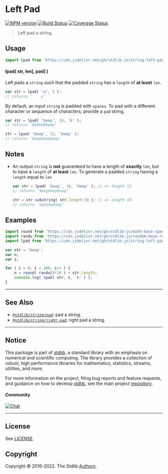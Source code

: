 <!--

@license Apache-2.0

Copyright (c) 2018 The Stdlib Authors.

Licensed under the Apache License, Version 2.0 (the "License");
you may not use this file except in compliance with the License.
You may obtain a copy of the License at

   http://www.apache.org/licenses/LICENSE-2.0

Unless required by applicable law or agreed to in writing, software
distributed under the License is distributed on an "AS IS" BASIS,
WITHOUT WARRANTIES OR CONDITIONS OF ANY KIND, either express or implied.
See the License for the specific language governing permissions and
limitations under the License.

-->

# Left Pad

[![NPM version][npm-image]][npm-url] [![Build Status][test-image]][test-url] [![Coverage Status][coverage-image]][coverage-url] <!-- [![dependencies][dependencies-image]][dependencies-url] -->

> Left pad a string.



<section class="usage">

## Usage

```javascript
import lpad from 'https://cdn.jsdelivr.net/gh/stdlib-js/string-left-pad@deno/mod.js';
```

#### lpad( str, len\[, pad] )

Left pads a `string` such that the padded `string` has a `length` of **at least** `len`.

```javascript
var str = lpad( 'a', 5 );
// returns '    a'
```

By default, an input `string` is padded with `spaces`. To pad with a different character or sequence of characters, provide a `pad` string.

```javascript
var str = lpad( 'beep', 10, 'b' );
// returns 'bbbbbbbeep'

str = lpad( 'boop', 12, 'beep' );
// returns 'beepbeepboop'
```

</section>

<!-- /.usage -->

<section class="notes">

## Notes

-   An output `string` is **not** guaranteed to have a length of **exactly** `len`, but to have a `length` of **at least** `len`. To generate a padded `string` having a `length` equal to `len`

    ```javascript
    var str = lpad( 'boop', 10, 'beep' ); // => length 12
    // returns 'beepbeepboop'

    str = str.substring( str.length-10 ); // => length 10
    // returns 'epbeepboop'
    ```

</section>

<!-- /.notes -->

<section class="examples">

## Examples

<!-- eslint no-undef: "error" -->

```javascript
import round from 'https://cdn.jsdelivr.net/gh/stdlib-js/math-base-special-round@deno/mod.js';
import randu from 'https://cdn.jsdelivr.net/gh/stdlib-js/random-base-randu@deno/mod.js';
import lpad from 'https://cdn.jsdelivr.net/gh/stdlib-js/string-left-pad@deno/mod.js';

var str = 'beep';
var n;
var i;

for ( i = 0; i < 100; i++ ) {
    n = round( randu()*10 ) + str.length;
    console.log( lpad( str, n, 'b' ) );
}
```

</section>

<!-- /.examples -->



<!-- Section for related `stdlib` packages. Do not manually edit this section, as it is automatically populated. -->

<section class="related">

* * *

## See Also

-   <span class="package-name">[`@stdlib/string/pad`][@stdlib/string/pad]</span><span class="delimiter">: </span><span class="description">pad a string.</span>
-   <span class="package-name">[`@stdlib/string/right-pad`][@stdlib/string/right-pad]</span><span class="delimiter">: </span><span class="description">right pad a string.</span>

</section>

<!-- /.related -->

<!-- Section for all links. Make sure to keep an empty line after the `section` element and another before the `/section` close. -->


<section class="main-repo" >

* * *

## Notice

This package is part of [stdlib][stdlib], a standard library with an emphasis on numerical and scientific computing. The library provides a collection of robust, high performance libraries for mathematics, statistics, streams, utilities, and more.

For more information on the project, filing bug reports and feature requests, and guidance on how to develop [stdlib][stdlib], see the main project [repository][stdlib].

#### Community

[![Chat][chat-image]][chat-url]

---

## License

See [LICENSE][stdlib-license].


## Copyright

Copyright &copy; 2016-2022. The Stdlib [Authors][stdlib-authors].

</section>

<!-- /.stdlib -->

<!-- Section for all links. Make sure to keep an empty line after the `section` element and another before the `/section` close. -->

<section class="links">

[npm-image]: http://img.shields.io/npm/v/@stdlib/string-left-pad.svg
[npm-url]: https://npmjs.org/package/@stdlib/string-left-pad

[test-image]: https://github.com/stdlib-js/string-left-pad/actions/workflows/test.yml/badge.svg?branch=v0.0.9
[test-url]: https://github.com/stdlib-js/string-left-pad/actions/workflows/test.yml?query=branch:v0.0.9

[coverage-image]: https://img.shields.io/codecov/c/github/stdlib-js/string-left-pad/main.svg
[coverage-url]: https://codecov.io/github/stdlib-js/string-left-pad?branch=main

<!--

[dependencies-image]: https://img.shields.io/david/stdlib-js/string-left-pad.svg
[dependencies-url]: https://david-dm.org/stdlib-js/string-left-pad/main

-->

[chat-image]: https://img.shields.io/gitter/room/stdlib-js/stdlib.svg
[chat-url]: https://gitter.im/stdlib-js/stdlib/

[stdlib]: https://github.com/stdlib-js/stdlib

[stdlib-authors]: https://github.com/stdlib-js/stdlib/graphs/contributors

[umd]: https://github.com/umdjs/umd
[es-module]: https://developer.mozilla.org/en-US/docs/Web/JavaScript/Guide/Modules

[deno-url]: https://github.com/stdlib-js/string-left-pad/tree/deno
[umd-url]: https://github.com/stdlib-js/string-left-pad/tree/umd
[esm-url]: https://github.com/stdlib-js/string-left-pad/tree/esm
[branches-url]: https://github.com/stdlib-js/string-left-pad/blob/main/branches.md

[stdlib-license]: https://raw.githubusercontent.com/stdlib-js/string-left-pad/main/LICENSE

[standard-streams]: https://en.wikipedia.org/wiki/Standard_streams

[mdn-regexp]: https://developer.mozilla.org/en-US/docs/Web/JavaScript/Guide/Regular_Expressions

<!-- <related-links> -->

[@stdlib/string/pad]: https://github.com/stdlib-js/string-pad/tree/deno

[@stdlib/string/right-pad]: https://github.com/stdlib-js/string-right-pad/tree/deno

<!-- </related-links> -->

</section>

<!-- /.links -->
